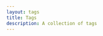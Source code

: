 ```yaml
---
layout: tags
title: Tags
description: A collection of tags
---
```

<!--
<p>A collection of blog posts covering design and development across all mediums.</p> -->

